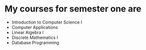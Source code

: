 # My courses for semester one are
- Introduction to Computer Science I
- Computer Applications
- Linear Algebra I
- Discrete Mathematics I
- Database Programming